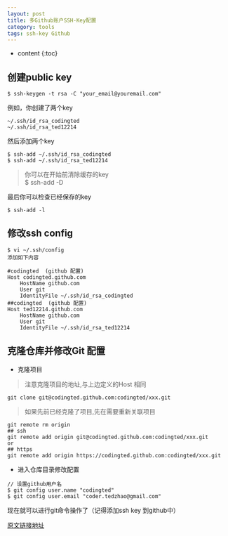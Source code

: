 ```yaml
---
layout: post
title: 多Github账户SSH-Key配置
category: tools
tags: ssh-key Github
---
```


* content
{:toc}

## 创建public key

```
$ ssh-keygen -t rsa -C "your_email@youremail.com"
```
例如，你创建了两个key

```
~/.ssh/id_rsa_codingted
~/.ssh/id_rsa_ted12214
```
然后添加两个key

```
$ ssh-add ~/.ssh/id_rsa_codingted
$ ssh-add ~/.ssh/id_rsa_ted12214
```
> 你可以在开始前清除缓存的key   
> $ ssh-add -D

最后你可以检查已经保存的key

```
$ ssh-add -l
```

## 修改ssh config

```
$ vi ~/.ssh/config
添加如下内容

#codingted  (github 配置)
Host codingted.github.com
    HostName github.com
    User git
    IdentityFile ~/.ssh/id_rsa_codingted
##codingted  (github 配置)
Host ted12214.github.com
    HostName github.com
    User git
    IdentityFile ~/.ssh/id_rsa_ted12214
```

## 克隆仓库并修改Git 配置

* 克隆项目
> 注意克隆项目的地址,与上边定义的Host 相同

```
git clone git@codingted.github.com:codingted/xxx.git
```
> 如果先前已经克隆了项目,先在需要重新关联项目

```GIT
git remote rm origin
## ssh
git remote add origin git@codingted.github.com:codingted/xxx.git
or
## https
git remote add origin https://codingted.github.com:codingted/xxx.git
```

* 进入仓库目录修改配置

```
// 设置github用户名
$ git config user.name "codingted"
$ git config user.email "coder.tedzhao@gmail.com"
```

现在就可以进行git命令操作了（记得添加ssh key 到github中）

[原文链接地址](https://gist.github.com/jexchan/2351996/)
